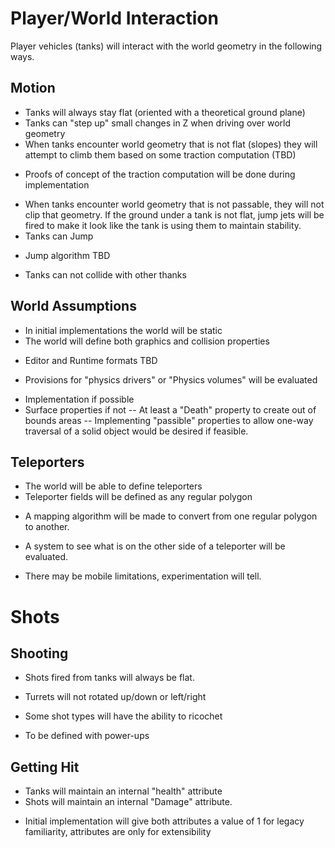 # Player/World Interaction
Player vehicles (tanks) will interact with the world geometry in the following ways.

## Motion
* Tanks will always stay flat (oriented with a theoretical ground plane)
* Tanks can "step up" small changes in Z when driving over world geometry
* When tanks encounter world geometry that is not flat (slopes) they will attempt to climb them based on some traction computation (TBD)
- Proofs of concept of the traction computation will be done during implementation
* When tanks encounter world geometry that is not passable, they will not clip that geometry. If the ground under a tank is not flat, jump jets will be fired to make it look like the tank is using them to maintain stability.
* Tanks can Jump
- Jump algorithm TBD
* Tanks can not collide with other thanks

## World Assumptions
* In initial implementations the world will be static
* The world will define both graphics and collision properties
- Editor and Runtime formats TBD
* Provisions for "physics drivers" or "Physics volumes" will be evaluated
- Implementation if possible
- Surface properties if not
-- At least a "Death" property to create out of bounds areas
-- Implementing "passible" properties to allow one-way traversal of a solid object would be desired if feasible.

## Teleporters
* The world will be able to define teleporters
* Teleporter fields will be defined as any regular polygon
- A mapping algorithm will be made to convert from one regular polygon to another.
* A system to see what is on the other side of a teleporter will be evaluated.
- There may be mobile limitations, experimentation will tell.

# Shots

## Shooting
* Shots fired from tanks will always be flat.
- Turrets will not rotated up/down or left/right
* Some shot types will have the ability to ricochet
- To be defined with power-ups

## Getting Hit
* Tanks will maintain an internal "health" attribute
* Shots will maintain an internal "Damage" attribute.
- Initial implementation will give both attributes a value of 1 for legacy familiarity, attributes are only for extensibility
